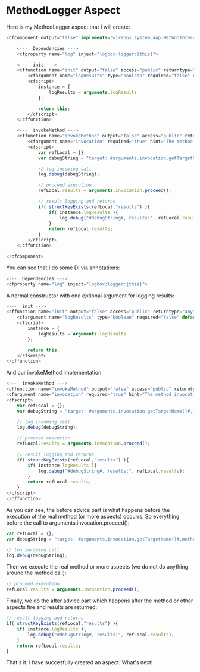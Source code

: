 # MethodLogger Aspect

Here is my MethodLogger aspect that I will create:

```javascript
<cfcomponent output="false" implements="wirebox.system.aop.MethodInterceptor" hint="A simple interceptor that logs method calls and their results">

	<---  Dependencies --->
	<cfproperty name="log" inject="logbox:logger:{this}">

	<---  init --->
	<cffunction name="init" output="false" access="public" returntype="any" hint="Constructor">
		<cfargument name="logResults" type="boolean" required="false" default="true" hint="Do we log results or not?"/>
		<cfscript>
			instance = {
				logResults = arguments.logResults
			};

			return this;
		</cfscript>
	</cffunction>

	<---  invokeMethod --->
    <cffunction name="invokeMethod" output="false" access="public" returntype="any" hint="Invoke an AOP method invocation">
    	<cfargument name="invocation" required="true" hint="The method invocation object: wirebox.system.aop.MethodInvocation">
		<cfscript>
			var refLocal = {};
			var debugString = "target: #arguments.invocation.getTargetName()#,method: #arguments.invocation.getMethod()#,arguments:#serializeJSON(arguments.invocation.getArgs())#";

			// log incoming call
			log.debug(debugString);

			// proceed execution
			refLocal.results = arguments.invocation.proceed();

			// result logging and returns
			if( structKeyExists(refLocal,"results") ){
				if( instance.logResults ){
					log.debug("#debugString#, results:", refLocal.results);
				}
				return refLocal.results;
			}
		</cfscript>
    </cffunction>

</cfcomponent>
```

You can see that I do some DI via annotations:

```javascript
<---  Dependencies --->
<cfproperty name="log" inject="logbox:logger:{this}">
```

A normal constructor with one optional argument for logging results:

```javascript
<---  init --->
<cffunction name="init" output="false" access="public" returntype="any" hint="Constructor">
	<cfargument name="logResults" type="boolean" required="false" default="true" hint="Do we log results or not?"/>
	<cfscript>
		instance = {
			logResults = arguments.logResults
		};

		return this;
	</cfscript>
</cffunction>
```

And our invokeMethod implementation:

```javascript
<---  invokeMethod --->
<cffunction name="invokeMethod" output="false" access="public" returntype="any" hint="Invoke an AOP method invocation">
<cfargument name="invocation" required="true" hint="The method invocation object: coldbox.system.aop.MethodInvocation">
<cfscript>
	var refLocal = {};
	var debugString = "target: #arguments.invocation.getTargetName()#,method: #arguments.invocation.getMethod()#,arguments:#serializeJSON(arguments.invocation.getArgs())#";

	// log incoming call
	log.debug(debugString);

	// proceed execution
	refLocal.results = arguments.invocation.proceed();

	// result logging and returns
	if( structKeyExists(refLocal,"results") ){
		if( instance.logResults ){
			log.debug("#debugString#, results:", refLocal.results);
		}
		return refLocal.results;
	}
</cfscript>
</cffunction>
```


As you can see, the before advice part is what happens before the execution of the real method (or more aspects) occurrs. So everything before the call to arguments.invocation.proceed():

```javascript
var refLocal = {};
var debugString = "target: #arguments.invocation.getTargetName()#,method: #arguments.invocation.getMethod()#,arguments:#serializeJSON(arguments.invocation.getArgs())#";

// log incoming call
log.debug(debugString);
```


Then we execute the real method or more aspects (we do not do anything around the method call):

```javascript
// proceed execution
refLocal.results = arguments.invocation.proceed();
```

Finally, we do the after advice part which happens after the method or other aspects fire and results are returned:

```javascript
// result logging and returns
if( structKeyExists(refLocal,"results") ){
	if( instance.logResults ){
		log.debug("#debugString#, results:", refLocal.results);
	}
	return refLocal.results;
}

```

That's it. I have succesfully created an aspect. What's next!
